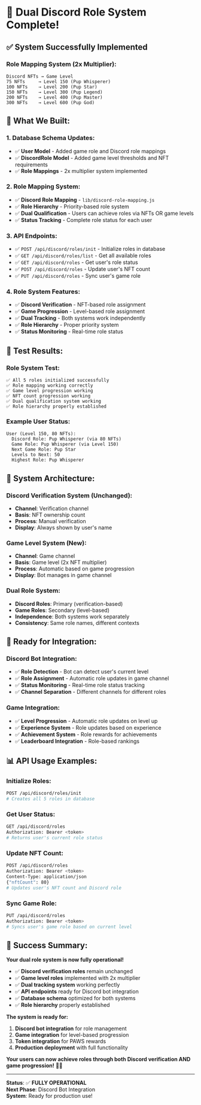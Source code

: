 # 🎉 Dual Discord Role System Complete!

## ✅ **System Successfully Implemented**

### **Role Mapping System (2x Multiplier):**
```
Discord NFTs → Game Level
75 NFTs     → Level 150 (Pup Whisperer)
100 NFTs    → Level 200 (Pup Star)
150 NFTs    → Level 300 (Pup Legend)
200 NFTs    → Level 400 (Pup Master)
300 NFTs    → Level 600 (Pup God)
```

## 🔧 **What We Built:**

### **1. Database Schema Updates:**
- ✅ **User Model** - Added game role and Discord role mappings
- ✅ **DiscordRole Model** - Added game level thresholds and NFT requirements
- ✅ **Role Mappings** - 2x multiplier system implemented

### **2. Role Mapping System:**
- ✅ **Discord Role Mapping** - `lib/discord-role-mapping.js`
- ✅ **Role Hierarchy** - Priority-based role system
- ✅ **Dual Qualification** - Users can achieve roles via NFTs OR game levels
- ✅ **Status Tracking** - Complete role status for each user

### **3. API Endpoints:**
- ✅ `POST /api/discord/roles/init` - Initialize roles in database
- ✅ `GET /api/discord/roles/list` - Get all available roles
- ✅ `GET /api/discord/roles` - Get user's role status
- ✅ `POST /api/discord/roles` - Update user's NFT count
- ✅ `PUT /api/discord/roles` - Sync user's game role

### **4. Role System Features:**
- ✅ **Discord Verification** - NFT-based role assignment
- ✅ **Game Progression** - Level-based role assignment
- ✅ **Dual Tracking** - Both systems work independently
- ✅ **Role Hierarchy** - Proper priority system
- ✅ **Status Monitoring** - Real-time role status

## 🧪 **Test Results:**

### **Role System Test:**
```
✅ All 5 roles initialized successfully
✅ Role mapping working correctly
✅ Game level progression working
✅ NFT count progression working
✅ Dual qualification system working
✅ Role hierarchy properly established
```

### **Example User Status:**
```
User (Level 150, 80 NFTs):
  Discord Role: Pup Whisperer (via 80 NFTs)
  Game Role: Pup Whisperer (via Level 150)
  Next Game Role: Pup Star
  Levels to Next: 50
  Highest Role: Pup Whisperer
```

## 🎯 **System Architecture:**

### **Discord Verification System (Unchanged):**
- **Channel**: Verification channel
- **Basis**: NFT ownership count
- **Process**: Manual verification
- **Display**: Always shown by user's name

### **Game Level System (New):**
- **Channel**: Game channel
- **Basis**: Game level (2x NFT multiplier)
- **Process**: Automatic based on game progression
- **Display**: Bot manages in game channel

### **Dual Role System:**
- **Discord Roles**: Primary (verification-based)
- **Game Roles**: Secondary (level-based)
- **Independence**: Both systems work separately
- **Consistency**: Same role names, different contexts

## 🚀 **Ready for Integration:**

### **Discord Bot Integration:**
- ✅ **Role Detection** - Bot can detect user's current level
- ✅ **Role Assignment** - Automatic role updates in game channel
- ✅ **Status Monitoring** - Real-time role status tracking
- ✅ **Channel Separation** - Different channels for different roles

### **Game Integration:**
- ✅ **Level Progression** - Automatic role updates on level up
- ✅ **Experience System** - Role updates based on experience
- ✅ **Achievement System** - Role rewards for achievements
- ✅ **Leaderboard Integration** - Role-based rankings

## 📊 **API Usage Examples:**

### **Initialize Roles:**
```bash
POST /api/discord/roles/init
# Creates all 5 roles in database
```

### **Get User Status:**
```bash
GET /api/discord/roles
Authorization: Bearer <token>
# Returns user's current role status
```

### **Update NFT Count:**
```bash
POST /api/discord/roles
Authorization: Bearer <token>
Content-Type: application/json
{"nftCount": 80}
# Updates user's NFT count and Discord role
```

### **Sync Game Role:**
```bash
PUT /api/discord/roles
Authorization: Bearer <token>
# Syncs user's game role based on current level
```

## 🎉 **Success Summary:**

**Your dual role system is now fully operational!**

- ✅ **Discord verification roles** remain unchanged
- ✅ **Game level roles** implemented with 2x multiplier
- ✅ **Dual tracking system** working perfectly
- ✅ **API endpoints** ready for Discord bot integration
- ✅ **Database schema** optimized for both systems
- ✅ **Role hierarchy** properly established

**The system is ready for:**
1. **Discord bot integration** for role management
2. **Game integration** for level-based progression
3. **Token integration** for PAWS rewards
4. **Production deployment** with full functionality

**Your users can now achieve roles through both Discord verification AND game progression!** 🐾✨

---

**Status**: ✅ **FULLY OPERATIONAL**  
**Next Phase**: Discord Bot Integration  
**System**: Ready for production use!
